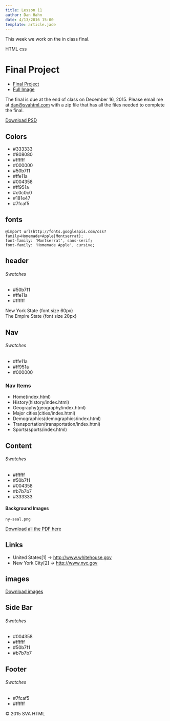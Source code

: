 ```yaml
---
title: Lesson 11
author: Dan Hahn
date: 4/13/2016 15:00
template: article.jade
---
```


This week we work on the in class final.  <div><span class="label label-default html"><i class="fa fa-html5"></i>HTML</span> <span class="label label-default css"><i class="fa fa-css3"></i>css</span></div>

<span class="more"></span>

# Final Project

* [Final Project]()
* [Full Image](full.html)

The final is due at the end of class on December 16, 2015.  Please email me at dan@svahtml.com with a zip file that has all the files needed to complete the final.

<a href="Final.psd" class="btn">Download PSD</a>

## Colors

* \#333333
* \#808080
* \#ffffff
* \#000000
* \#50b7f1
* \#ffe11a
* \#004358
* \#ff951a
* \#c0c0c0
* \#181e47
* \#7fcaf5


## fonts

    @import url(http://fonts.googleapis.com/css?family=Homemade+Apple|Montserrat);
    font-family: 'Montserrat', sans-serif;
    font-family: 'Homemade Apple', cursive;

## header

###### Swatches

* \#50b7f1
* \#ffe11a
* \#ffffff

New York State {font size 60px}<br>
The Empire State {font size 20px}

## Nav

###### Swatches

* \#ffe11a
* \#ff951a
* \#000000

### Nav Items

* Home(index.html)
* History(history/index.html)
* Geography(geography/index.html)
* Major cities(cities/index.html)
* Demographics(demographics/index.html)
* Transportation(transportation/index.html)
* Sports(sports/index.html)

## Content

###### Swatches

* \#ffffff
* \#50b7f1
* \#004358
* \#b7b7b7
* \#333333

#### Background Images

    ny-seal.png


<a href="pdfs.zip" class="btn">Download all the PDF here </a>


## Links

* United States[1] -> http://www.whitehouse.gov
* New York City[2] -> http://www.nyc.gov

## images

<a href="images.zip" class="btn">Download images</a>

## Side Bar

###### Swatches

* \#004358
* \#ffffff
* \#50b7f1
* \#b7b7b7

## Footer

###### Swatches

* \#7fcaf5
* \#ffffff

© 2015 SVA HTML
